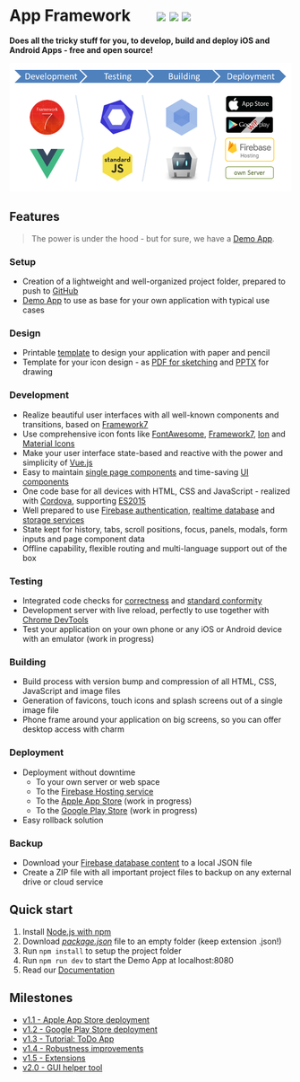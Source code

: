 # App Framework &nbsp; &nbsp; &nbsp; [![](https://img.shields.io/npm/dt/app-framework.svg)](https://www.npmjs.com/package/app-framework) [![](https://img.shields.io/npm/v/app-framework.svg)](https://www.npmjs.com/package/app-framework) [![](https://img.shields.io/npm/l/app-framework.svg)](https://www.npmjs.com/package/app-framework)

**Does all the tricky stuff for you, to develop, build and deploy iOS and Android Apps - free and open source!**

![Process](media/process.png)

## Features

> The power is under the hood - but for sure, we have a [Demo App](https://app-framework.scriptpilot.de/).

### Setup

- Creation of a lightweight and well-organized project folder, prepared to push to [GitHub](https://github.com/about)
- [Demo App](https://app-framework.scriptpilot.de/) to use as base for your own application with typical use cases

### Design

- Printable [template](media/smartphone-template.pdf) to design your application with paper and pencil
- Template for your icon design - as [PDF for sketching](media/icon-template.pdf) and [PPTX](media/icon-template.pptx) for drawing

### Development

- Realize beautiful user interfaces with all well-known components and transitions, based on [Framework7](https://framework7.io/)
- Use comprehensive icon fonts like [FontAwesome](http://fontawesome.io/), [Framework7](http://framework7.io/icons/), [Ion](http://ionicons.com/) and [Material Icons](https://material.io/icons/)
- Make your user interface state-based and reactive with the power and simplicity of [Vue.js](https://vuejs.org/)
- Easy to maintain [single page components](https://vuejs.org/guide/single-file-components) and time-saving [UI components](https://framework7.io/vue/)
- One code base for all devices with HTML, CSS and JavaScript - realized with [Cordova](https://cordova.apache.org/), supporting [ES2015](https://babeljs.io/learn-es2015/)
- Well prepared to use [Firebase authentication](https://firebase.google.com/docs/auth/), [realtime database](https://firebase.google.com/docs/database/) and [storage services](https://firebase.google.com/docs/storage/)
- State kept for history, tabs, scroll positions, focus, panels, modals, form inputs and page component data
- Offline capability, flexible routing and multi-language support out of the box

### Testing

- Integrated code checks for [correctness](http://eslint.org/) and [standard conformity](http://standardjs.com/)
- Development server with live reload, perfectly to use together with [Chrome DevTools](https://developers.google.com/web/tools/chrome-devtools/)
- Test your application on your own phone or any iOS or Android device with an emulator (work in progress)

### Building

- Build process with version bump and compression of all HTML, CSS, JavaScript and image files
- Generation of favicons, touch icons and splash screens out of a single image file
- Phone frame around your application on big screens, so you can offer desktop access with charm 

### Deployment

- Deployment without downtime
  - To your own server or web space
  - To the [Firebase Hosting service](https://firebase.google.com/docs/hosting/)
  - To the [Apple App Store](https://itunes.apple.com/de/) (work in progress)
  - To the [Google Play Store](https://play.google.com/) (work in progress)
- Easy rollback solution

### Backup

- Download your [Firebase database content](https://firebase.google.com/docs/database/) to a local JSON file
- Create a ZIP file with all important project files to backup on any external drive or cloud service

## Quick start

1. Install [Node.js with npm](https://docs.npmjs.com/getting-started/what-is-npm)
2. Download *[package.json](https://raw.githubusercontent.com/scriptPilot/app-framework/master/demo-app/package.json)* file to an empty folder (keep extension .json!)
3. Run `npm install` to setup the project folder
4. Run `npm run dev` to start the Demo App at localhost:8080
5. Read our [Documentation](DOCUMENTATION.md)

## Milestones

- [v1.1 - Apple App Store deployment](https://github.com/scriptPilot/app-framework/milestone/4)
- [v1.2 - Google Play Store deployment](https://github.com/scriptPilot/app-framework/milestone/5)
- [v1.3 - Tutorial: ToDo App](https://github.com/scriptPilot/app-framework/milestone/3)
- [v1.4 - Robustness improvements](https://github.com/scriptPilot/app-framework/milestone/6)
- [v1.5 - Extensions](https://github.com/scriptPilot/app-framework/milestone/7)
- [v2.0 - GUI helper tool](https://github.com/scriptPilot/app-framework/milestone/8)

